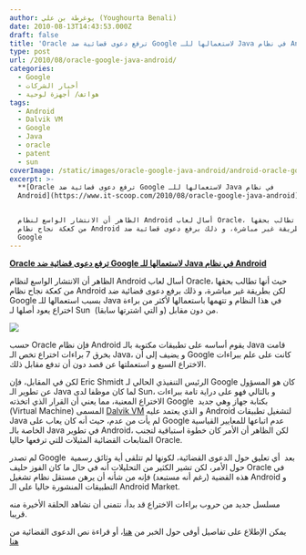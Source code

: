 ```yaml
---
author: يوغرطة بن علي (Youghourta Benali)
date: 2010-08-13T14:43:53.000Z
draft: false
title: 'Oracle ترفع دعوى قضائية ضد Google لاستعمالها للـ Java في نظام Android '
type: post
url: /2010/08/oracle-google-java-android/
categories:
  - Google
  - أخبار الشركات
  - هواتف/ أجهزة لوحية
tags:
  - Android
  - Dalvik VM
  - Google
  - Java
  - oracle
  - patent
  - sun
coverImage: /static/images/oracle-google-java-android/android-oracle-google.jpg
excerpt: >-
  **[Oracle ترفع دعوى قضائية ضد Google لاستعمالها للـ Java في نظام
  Android](https://www.it-scoop.com/2010/08/oracle-google-java-android)**


  الظاهر أن الانتشار الواسع لنظام Android أسال لعاب Oracle، حيث أنها تطالب بحقها
  من كعكة نجاح نظام Android لكن بطريقة غير مباشرة، و ذلك برفع دعوى قضائية ضد
  Google
---
```

**[Oracle ترفع دعوى قضائية ضد Google لاستعمالها للـ Java في نظام Android](https://www.it-scoop.com/2010/08/oracle-google-java-android)**

الظاهر أن الانتشار الواسع لنظام Android أسال لعاب Oracle، حيث أنها تطالب بحقها من كعكة نجاح نظام Android لكن بطريقة غير مباشرة، و ذلك برفع دعوى قضائية ضد Google بسبب استعمالها للـ Java في هذا النظام و تتهمها باستعمالها لأكثر من براءة اختراع يعود أصلها لـ Sun  (و التي اشترتها سابقا) من دون مقابل.

![](/static/images/oracle-google-java-android/android-oracle-google.jpg)

حسب Oracle فإن نظام Android يقوم أساسه على تطبيقات مكتوبة بالـ Java قامت بخرق 7 براءات اختراع تخص الـ Java، و يضيف إلى أن Google كانت على علم ببراءات الاختراع السبع و استعملتها عن قصد دون أن تدفع مقابل ذلك.

لكن في المقابل، فإن Eric Shmidt الرئيس التنفيذي الحالي لـ Google كان هو المسؤول عن تطوير الـ Java لما كان موظفا لدى Sun، و بالتالي فهو على دراية تامة ببراءات الاختراع المعنية، مما يعني أن القرار الذي اتخذته Google  بكتابة جهاز وهي جديد (Virtual Machine) المسمى [Dalvik VM](http://en.wikipedia.org/wiki/Dalvik_\(software\)) و الذي يعتمد عليه Android لتشغيل تطبيقات Java لم يأت من عدم، حيث أنه كان يعاب على Google عدم اتباعها للمعايير القياسية الخاصة بالـ Java في تطوير Android، لكن الظاهر أن الأمر كان خطوة استباقية لتجنب المتابعات القضائية المثيلات للتي ترفعها حاليا Oracle.

لم تصدر Google بعد  أي تعليق حول الدعوى القضائية، لكونها لم تتلقى أية وثائق رسمية  حول الأمر، لكن تشير الكثير من التحليلات أنه في حال ما كان الفوز حليف Oracle في هذه القضية (رغم أنه مستبعد) فإنه من شأنه أن يرهن مستقل نظام تشغيل Android و التطبيقات المنشورة حاليا على الـ Android Market.

مسلسل جديد من حروب براءات الاختراع قد بدأ، نتمنى أن نشاهد الحلقة الأخيرة منه قريبا.

يمكن الإطلاع على تفاصيل أوفى حول الخبر من [هنا](http://arstechnica.com/tech-policy/news/2010/08/oracle-sues-google-over-use-of-java-in-android-sdk.ars)، أو قراءة نص الدعوى القضائية من [هنا](http://www.scribd.com/doc/35810897/Oracle-Google-Complaint)

